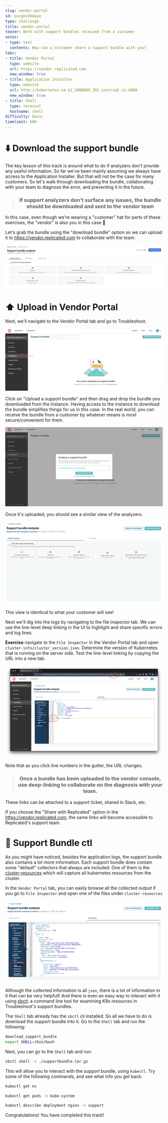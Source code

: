 ```yaml
---
slug: vendor-portal
id: pxcgks564wye
type: challenge
title: vendor-portal
teaser: Work with support bundles received from a customer
notes:
- type: text
  contents: How can a customer share a support bundle with you?
tabs:
- title: Vendor Portal
  type: website
  url: https://vendor.replicated.com
  new_window: true
- title: Application Installer
  type: website
  url: http://kubernetes-vm.${_SANDBOX_ID}.instruqt.io:8800
  new_window: true
- title: Shell
  type: terminal
  hostname: shell
difficulty: basic
timelimit: 600
---
```


⬇️ Download the support bundle
===========================

The key lesson of this track is around what to do if analyzers don't provide any useful information. So far we've been mainly assuming we always have access to the Application Installer. But that will not be the case for many customers. So let's walk through downloading the bundle, collaborating with your team to diagnose the error, and preventing it in the future.

<div align="center"><blockquote><h3>If support analyzers don't surface any issues, the bundle should be downloaded and sent to the vendor team</h3></blockquote></div>

In this case, even though we're wearing a "customer" hat for parts of these exercises, the "vendor" is also you in this case 🙂

Let's grab the bundle using the "download bundle" option so we can upload it to https://vendor.replicated.com to collaborate with the team:

![download-bundle](../assets/download-bundle.png)


⬆️ Upload in Vendor Portal
=======================

Next, we'll navigate to the Vendor Portal tab and go to Troubleshoot.

![Vendor Portal Troubleshoot](../assets/vendor-portal-troubleshoot.png)

Click on "Upload a support bundle" and then drag and drop the bundle you downloaded from the instance.
Having access to the instance to download the bundle simplifies things for us in this case.
In the real world, you can receive the bundle from a customer by whatever means is most secure/convenient for them.

![upload-bundle](../assets/upload-bundle.png)

Once it's uploaded, you should see a similar view of the analyzers.

![vendor-analyzers](../assets/vendor-analyzers.png)

This view is identical to what your customer will see!

Next we'll dig into the logs by navigating to the file inspector tab.
We can use the line-level deep linking in the UI to highlight and share specific errors and log lines.

**Exercise** navigate to the `File Inspector` in the Vendor Portal tab and open `cluster-info/cluster_version.json`. Determine the version of Kubernetes that is running on the server side.
Test the line-level linking by copying the URL into a new tab.

![bundle-line-links](../assets/bundle-line-links.png)

Note that as you click line numbers in the gutter, the URL changes.

<div align="center"><blockquote><h3>Once a bundle has been uploaded to the vendor console, use deep-linking to collaborate on the diagnosis with your team.</h3></blockquote></div>

These links can be attached to a support ticket, shared in Slack, etc.

If you choose the "Share with Replicated" option in the https://vendor.replicated.com, the same links will become accessible to Replicated's support team.


🐚 Support Bundle ctl
==================

As you might have noticed, besides the application logs, the support bundle also contains a lot more information. Each support bundle does contain some "default" collectors that always are included. One of them is the [cluster-resources](https://troubleshoot.sh/docs/collect/cluster-resources/) which will capture all kubernetes resources from the cluster.

In the `Vendor Portal` tab, you can easily browse all the collected output if you go to `File Inspector` and open one of the files under `cluster-resources`

![Cluster resources](../assets/cluster-resources.png)

Although the collected information is all `json`, there is a lot of information in it that can be very helpfull! And there is even an easy way to interact with it using [sbctl](https://github.com/replicatedhq/sbctl): a command line tool for examining K8s resources in Troubleshoot's support bundles.

The `Shell` tab already has the `sbctl` cli installed. So all we have to do is download the support bundle into it. Go to the `Shell` tab and run the following:

```bash
download_support_bundle
export SHELL=/bin/bash
```

Next, you can go to the `Shell` tab and run:

```bash
sbctl shell -s ./supportbundle.tar.gz
```

This will allow you to interact with the support bundle, using `kubectl`. Try some of the following commands, and see what info you get back:

```bash
kubectl get ns
```

```bash
kubectl get pods -n kube-system
```

```bash
kubectl describe deployment nginx -n support
```

Congratulations! You have completed this track!